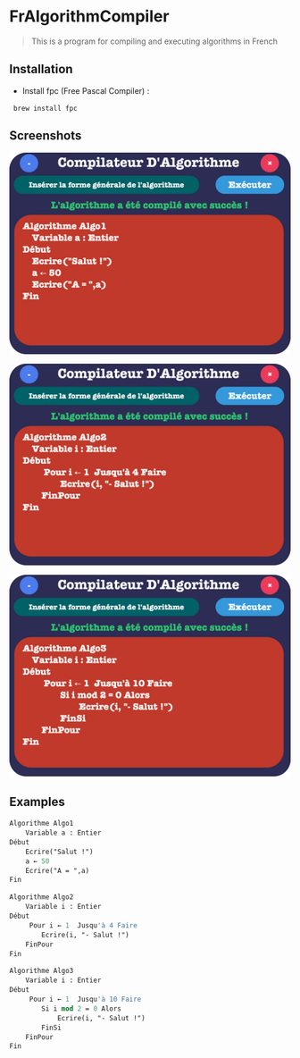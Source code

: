 # FrAlgorithmCompiler
> This is a program for compiling and executing algorithms in French
## Installation

- Install fpc (Free Pascal Compiler) :
```shell
 brew install fpc
```
## Screenshots

![](screenshots/ScreenShot1.png)

![](screenshots/ScreenShot2.png)

![](screenshots/ScreenShot3.png)
## Examples


```pascal
Algorithme Algo1
    Variable a : Entier
Début
    Ecrire("Salut !")
    a ← 50
    Ecrire("A = ",a)
Fin
```

```pascal
Algorithme Algo2
    Variable i : Entier
Début
	 Pour i ← 1  Jusqu'à 4 Faire
		Ecrire(i, "- Salut !")
	FinPour
Fin
```

```pascal
Algorithme Algo3
    Variable i : Entier
Début
	 Pour i ← 1  Jusqu'à 10 Faire
		Si i mod 2 = 0 Alors
			Ecrire(i, "- Salut !")
		FinSi
	FinPour
Fin
```

